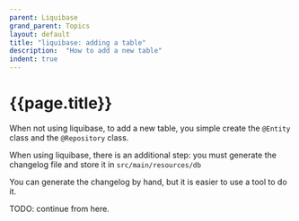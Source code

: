 ```yaml
---
parent: Liquibase
grand_parent: Topics
layout: default
title: "liquibase: adding a table"
description:  "How to add a new table"
indent: true
---
```


# {{page.title}}

When not using liquibase, to add a new table, you simple create the `@Entity` class and the `@Repository` class.

When using liquibase, there is an additional step: you must generate the changelog file and store it in `src/main/resources/db`

You can generate the changelog by hand, but it is easier to use a tool to do it.   

TODO: continue from here.
